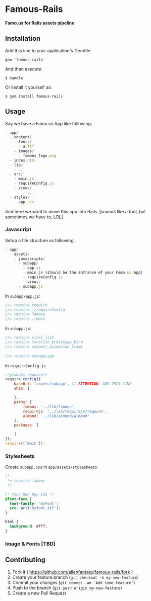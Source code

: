 # Famous-Rails

**Famo.us for Rails assets pipeline**

## Installation

Add this line to your application's Gemfile:

    gem 'famous-rails'

And then execute:

    $ bundle

Or install it yourself as:

    $ gem install famous-rails

## Usage

Say we have a Famo.us App like following:

```javascript
- app/
  - content/
    - fonts/
      - a.ttf
    - images/
      - famous_logo.png
  - index.html
  - lib/
    - ...
  - src/
    - main.js
    - requireConfig.js
    - views/
        - ...
  - styles/
    - app.css
```

And here we want to move this app into Rails. [sounds like a fool, 
but sometimes we have to, LOL]

### Javascript

Setup a file structure as following:
```javascript
- app/
  - assets/
    - javascripts/
      - subapp/
        - app.js
        - main.js (should be the entrance of your Famo.us App)
        - requireConfig.js
        - views/
      - subapp.js
```

In `subapp/app.js`:
```javascript
//= require require
//= require ./requireConfig
//= require famous
//= require ./main
```

In `subapp.js`:
```javascript
//= require class_list
//= require function_prototype_bind
//= require request_animation_frame
    
//= require subapp/app
```

In `requireConfig.js`

```javascript
/*globals require*/
require.config({
    baseUrl: 'assets/subapp', // ATTENTION: ADD THIS LINE
    shim: {

    },
    paths: {
        famous: '../lib/famous',
        requirejs: '../lib/requirejs/require',
        almond: '../lib/almond/almond'
    },
    packages: [

    ]
});
require(['main']);
```

### Stylesheets

Create `subapp.css` in `app/assets/stylesheets`

```css
/*
 *= require famous
 */

/* Your Own App CSS */
@font-face {
  font-family: 'myFont';
  src: url('myfont.ttf');
}

html {
  background: #fff;
}
```

### Image & Fonts [TBD]

## Contributing

1. Fork it ( https://github.com/allenfantasy/famous-rails/fork )
2. Create your feature branch (`git checkout -b my-new-feature`)
3. Commit your changes (`git commit -am 'Add some feature'`)
4. Push to the branch (`git push origin my-new-feature`)
5. Create a new Pull Request
